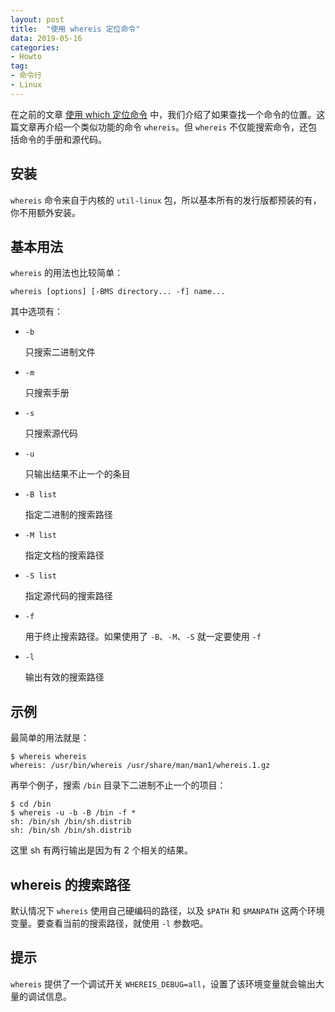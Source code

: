 ```yaml
---
layout: post
title:  "使用 whereis 定位命令"
data: 2019-05-16
categories:
- Howto
tag:
- 命令行
- Linux
---
```


在之前的文章 [使用 which 定位命令](/which-command/) 中，我们介绍了如果查找一个命令的位置。这篇文章再介绍一个类似功能的命令
`whereis`。但 `whereis` 不仅能搜索命令，还包括命令的手册和源代码。

<!-- more -->


## 安装

`whereis` 命令来自于内核的 `util-linux` 包，所以基本所有的发行版都预装的有，你不用额外安装。


## 基本用法

`whereis` 的用法也比较简单：

```
whereis [options] [-BMS directory... -f] name...
```

其中选项有：

- `-b`

    只搜索二进制文件
- `-m`

    只搜索手册
- `-s`

    只搜索源代码
- `-u`

    只输出结果不止一个的条目
- `-B list`

    指定二进制的搜索路径
- `-M list`

    指定文档的搜索路径
- `-S list`

    指定源代码的搜索路径
- `-f`

    用于终止搜索路径。如果使用了 `-B`、`-M`、`-S` 就一定要使用 `-f`
- `-l`

    输出有效的搜索路径


## 示例

最简单的用法就是：

```
$ whereis whereis
whereis: /usr/bin/whereis /usr/share/man/man1/whereis.1.gz
```

再举个例子，搜索 `/bin` 目录下二进制不止一个的项目：

```
$ cd /bin
$ whereis -u -b -B /bin -f *
sh: /bin/sh /bin/sh.distrib
sh: /bin/sh /bin/sh.distrib
```

这里 sh 有两行输出是因为有 2 个相关的结果。


## whereis 的搜索路径

默认情况下 `whereis` 使用自己硬编码的路径，以及 `$PATH` 和 `$MANPATH` 这两个环境变量。要查看当前的搜索路径，就使用 `-l` 参数吧。


## 提示

`whereis` 提供了一个调试开关 `WHEREIS_DEBUG=all`，设置了该环境变量就会输出大量的调试信息。
